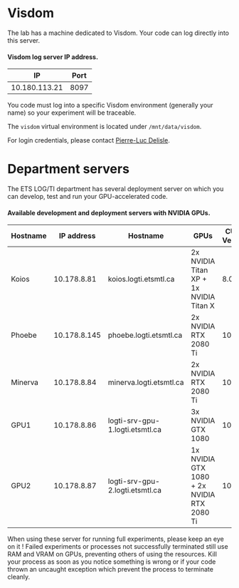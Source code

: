 # Visdom

The lab has a machine dedicated to Visdom. Your code can log directly into this server. 

#### Visdom log server IP address.

| IP            | Port      |
|---------------|-----------|
| 10.180.113.21 | 8097      |

You code must log into a specific Visdom environment (generally your name) so your experiment will be traceable.

The `visdom` virtual environment is located under `/mnt/data/visdom`. 

For login credentials, please contact [Pierre-Luc Delisle](mailto:pierre-luc.delisle.1@ens.etsmtl.ca).


# Department servers 

The ETS LOG/TI department has several deployment server on which you can develop, test and run your GPU-accelerated code.

#### Available development and deployment servers with NVIDIA GPUs.
 
| Hostname	| IP address        | Hostname                          | GPUs                                          | CUDA Version   |
|-----------|-------------------|-----------------------------------|-----------------------------------------------|----------------|
| Koios     | 10.178.8.81	    | koios.logti.etsmtl.ca 	        | 2x NVIDIA Titan XP + 1x NVIDIA Titan X	    | 8.0            |
| Phoebe	| 10.178.8.145	    | phoebe.logti.etsmtl.ca 	        | 2x NVIDIA RTX 2080 Ti	                        | 10.1           |
| Minerva	| 10.178.8.84	    | minerva.logti.etsmtl.ca 	        | 2x NVIDIA RTX 2080 Ti	                        | 10.1           |
| GPU1	    | 10.178.8.86	    | logti-srv-gpu-1.logti.etsmtl.ca   | 3x NVIDIA GTX 1080	                        | 10.1           |
| GPU2      | 10.178.8.87	    | logti-srv-gpu-2.logti.etsmtl.ca	| 1x NVIDIA GTX 1080 + 2x NVIDIA RTX 2080 Ti	| 10.1           |

When using these server for running full experiments, please keep an eye on it ! Failed experiments or processes not
successfully terminated still use RAM and VRAM on GPUs, preventing others of using the resources. Kill your process as
soon as you notice something is wrong or if your code thrown an uncaught exception which prevent the process to 
terminate cleanly.
